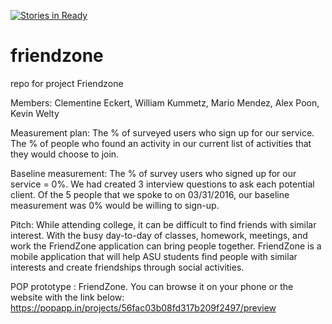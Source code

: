 [![Stories in Ready](https://badge.waffle.io/asu-cis-capstone/friendzone.png?label=ready&title=Ready)](https://waffle.io/asu-cis-capstone/friendzone)
# friendzone
repo for project Friendzone

Members:
Clementine Eckert,
William Kummetz,
Mario Mendez,
Alex Poon,
Kevin Welty

Measurement plan: 
The % of surveyed users who sign up for our service.
The % of people who found an activity in our current list of activities that they would choose to join.

Baseline measurement: 
The % of survey users who signed up for our service = 0%. We had created 3 interview questions to ask each potential client. Of the 5 people that we spoke to on 03/31/2016, our baseline measurement was 0% would be willing to sign-up.


Pitch:
While attending college, it can be difficult to find friends with similar interest. With the busy day-to-day of classes, homework, meetings, and work the FriendZone application can bring people together. FriendZone is a mobile application that will help ASU students find people with similar interests and create friendships through social activities. 

POP prototype : FriendZone. 
 You can browse it on your phone or the website with the link below: 
https://popapp.in/projects/56fac03b08fd317b209f2497/preview

